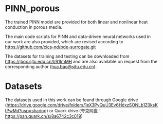 # PINN_porous

The trained PINN model are provided for both linear and nonlinear heat conduction in porous media.

The main code scripts for PINN and data-driven neural networks used in our work are also provided, which are revised according to https://github.com/cics-nd/pde-surrogate.git

The datasets for training and testing can be downloaded from https://jbox.sjtu.edu.cn/l/R1ImMH and are also available on request from the corresponding author (hua.bao@sjtu.edu.cn).

# Datasets

The datasets used in this work can be found through Google drive (https://drive.google.com/drive/folders/1eX3PyQuU3Ev6HdxzSONLb1Z0ksKtPwMd?usp=sharing) or Quark drive (夸克网盘：https://pan.quark.cn/s/8a6742c3c019)
